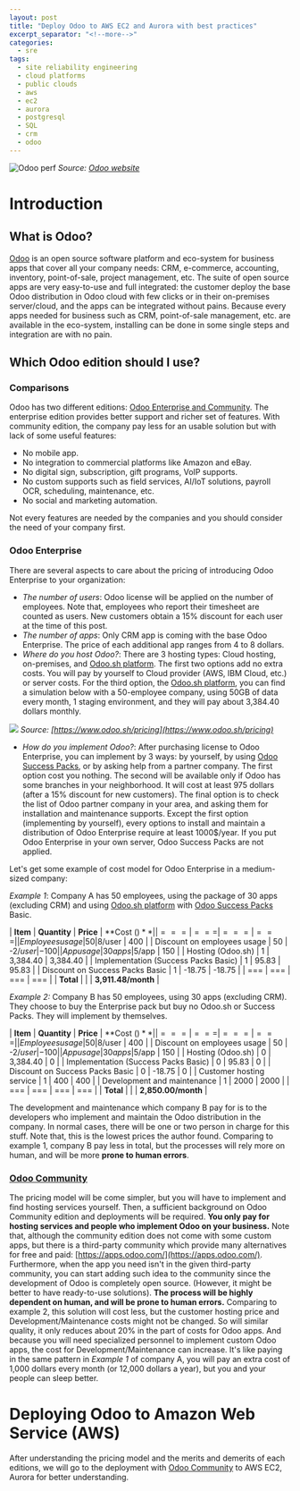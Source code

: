 ```yaml
---
layout: post
title: "Deploy Odoo to AWS EC2 and Aurora with best practices"
excerpt_separator: "<!--more-->"
categories:
  - sre
tags:
  - site reliability engineering
  - cloud platforms
  - public clouds
  - aws
  - ec2
  - aurora
  - postgresql
  - SQL
  - crm
  - odoo
---
```

![Odoo perf](https://odoocdn.com/openerp_website/static/src/img/2020/home/market_position_update.svg)
*Source: [Odoo website](https://odoocdn.com/openerp_website/static/src/img/2020/home/market_position_update.svg)*

# Introduction

## What is Odoo?
[Odoo](https://www.odoo.com/) is an open source software platform and eco-system for business apps that cover all your company needs: CRM, e-commerce, accounting, inventory, point-of-sale, project management, etc.
The suite of open source apps are very easy-to-use and full integrated: the customer deploy the base Odoo distribution in Odoo cloud with few clicks or in their on-premises server/cloud, and the apps can be integrated without pains.
Because every apps needed for business such as CRM,  point-of-sale management, etc. are available in the eco-system, installing can be done in some single steps and integration are with no pain.

<!--more-->

## Which Odoo edition should I use?

### Comparisons
Odoo has two different editions: [Odoo Enterprise and Community](https://www.odoo.com/page/editions).
The enterprise edition provides better support and richer set of features.
With community edition, the company pay less for an usable solution but with lack of some useful features:

* No mobile app.
* No integration to commercial platforms like Amazon and eBay.
* No digital sign, subscription, gift programs, VoIP supports.
* No custom supports such as field services, AI/IoT solutions, payroll OCR, scheduling, maintenance, etc.
* No social and marketing automation.

Not every features are needed by the companies and you should consider the need of your company first.

### Odoo Enterprise
There are several aspects to care about the pricing of introducing Odoo Enterprise to your organization:

* _The number of users_: Odoo license will be applied on the number of employees. Note that, employees who report their timesheet are counted as users. New customers obtain a 15% discount for each user at the time of this post.
* _The number of apps_: Only CRM app is coming with the base Odoo Enterprise. The price of each additional app ranges from 4 to 8 dollars.
* _Where do you host Odoo?_: There are 3 hosting types: Cloud hosting, on-premises, and [Odoo.sh platform](https://www.odoo.sh/). The first two options add no extra costs. You will pay by yourself to Cloud provider (AWS, IBM Cloud, etc.) or server costs. For the third option, the [Odoo.sh platform](https://www.odoo.sh/), you can find a simulation below with a 50-employee company, using 50GB of data every month, 1 staging environment, and they will pay about 3,384.40 dollars monthly.

![](/assets/img/odo.sh-pricing.png)
*Source: [https://www.odoo.sh/pricing](https://www.odoo.sh/pricing)*

* _How do you implement Odoo?_: After purchasing license to Odoo Enterprise, you can implement by 3 ways: by yourself, by using [Odoo Success Packs](https://www.odoo.com/pricing-packs), or by asking help from a partner company. The first option cost you nothing. The second will be available only if Odoo has some branches in your neighborhood. It will cost at least 975 dollars (after a 15% discount for new customers). The final option is to check the list of Odoo partner company in your area, and asking them for installation and maintenance supports. Except the first option (implementing by yourself), every options to install and maintain a distribution of Odoo Enterprise require at least 1000$/year. If you put Odoo Enterprise in your own server, Odoo Success Packs are not applied.

Let's get some example of cost model for Odoo Enterprise in a medium-sized company:

*Example 1*: Company A has 50 employees, using the package of 30 apps (excluding CRM) and using [Odoo.sh platform](https://www.odoo.sh/) with [Odoo Success Packs](https://www.odoo.com/pricing-packs) Basic.

| **Item** | **Quantity** | **Price** | **Cost ($)** |
| === | === | === | === |
| Employees usage | 50 | 8$/user | 400 |
| Discount on employees usage | 50 | -2$/user | -100|
| App usage | 30 apps | 5$/app | 150 |
| Hosting (Odoo.sh) | 1 | 3,384.40 | 3,384.40 |
| Implementation (Success Packs Basic) | 1 | 95.83 | 95.83 |
| Discount on Success Packs Basic | 1 | -18.75 | -18.75 |
| === | === | === | === |
| **Total** | | | **3,911.48/month** |

*Example 2:* Company B has 50 employees, using 30 apps (excluding CRM). They choose to buy the Enterprise pack but buy no Odoo.sh or Success Packs. They will implement by themselves.

| **Item** | **Quantity** | **Price** | **Cost ($)** |
| === | === | === | === |
| Employees usage | 50 | 8$/user | 400 |
| Discount on employees usage | 50 | -2$/user | -100|
| App usage | 30 apps | 5$/app | 150 |
| Hosting (Odoo.sh) | 0 | 3,384.40 | 0 |
| Implementation (Success Packs Basic) | 0 | 95.83 | 0 |
| Discount on Success Packs Basic | 0 | -18.75 | 0 |
| Customer hosting service | 1 | 400 | 400 |
| Development and maintenance | 1 | 2000 | 2000 |
| === | === | === | === |
| **Total** | | | **2,850.00/month** |

The development and maintenance which company B pay for is to the developers who implement and maintain the Odoo distribution in the company.
In normal cases, there will be one or two person in charge for this stuff.
Note that, this is the lowest prices the author found.
Comparing to example 1, company B pay less in total, but the processes will rely more on human, and will be more **prone to human errors**. 

### [Odoo Community](https://www.odoo.com/page/community)

The pricing model will be come simpler, but you will have to implement and find hosting services yourself.
Then, a sufficient background on Odoo Community edition and deployments will be required.
**You only pay for hosting services and people who implement Odoo on your business.**
Note that, although the community edition does not come with some custom apps, but there is a third-party community which provide many alternatives for free and paid: [https://apps.odoo.com/](https://apps.odoo.com/).
Furthermore, when the app you need isn't in the given third-party community, you can start adding such idea to the community since the development of Odoo is completely open source. (However, it might be better to have ready-to-use solutions).
**The process will be highly dependent on human, and will be prone to human errors.**
Comparing to example 2, this solution will cost less, but the customer hosting price and Development/Maintenance costs might not be changed.
So will similar quality, it only reduces about 20% in the part of costs for Odoo apps.
And because you will need specialized personnel to implement custom Odoo apps, the cost for Development/Maintenance can increase.
It's like paying in the same pattern in *Example 1* of company A, you will pay an extra cost of 1,000 dollars every month (or 12,000 dollars a year), but you and your people can sleep better.


# Deploying Odoo to Amazon Web Service (AWS)

After understanding the pricing model and the merits and demerits of each editions, we will go to the deployment with [Odoo Community](https://www.odoo.com/page/community) to AWS EC2, Aurora for better understanding.